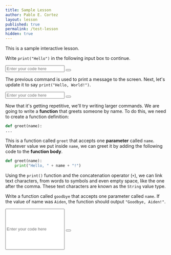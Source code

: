 ```yaml
---
title: Sample Lesson
author: Pablo E. Cortez
layout: lesson
published: true
permalink: /test-lesson
hidden: true
---
```


This is a sample interactive lesson.

Write `print("Hello")` in the following input box to continue.

<div style="visibility: visible;" class="lesson" data-answer="print(&quot;Hello&quot;)">
<input type="text" class="userInput" placeholder="Enter your code here">
        <button class="checkBtn" onclick="checkAnswer(this)"></button>
        <p class="feedback">
        </p>

</div>

The previous command is used to print a message to the screen. 
Next, let's update it to say `print("Hello, World!")`.

<div class="lesson" data-answer="print(&quot;Hello, World!&quot;)">
<input type="text" class="userInput" placeholder="Enter your code here">
        <button class="checkBtn" onclick="checkAnswer(this)"></button>
        <p class="feedback">
        </p>

</div>

Now that it's getting repetitive, we'll try writing larger commands. We
are going to write a **function** that greets someone by name. To do this,
we need to create a function definition:

```python
def greet(name):
...
```

This is a function called `greet` that accepts one **parameter** called `name`. 
Whatever value we put inside `name`, we can greet it by adding the following
code to the **function body**.

```python
def greet(name):
    print("Hello, " + name + "!")
```

Using the `print()` function and the concatenation operator (`+`), we can link text characters, from words to symbols and even empty space, like the one after the comma. These text characters are known as the `String` value type. 

Write a function called `goodbye` that accepts one parameter called `name`. If the value of name was `Aiden`, 
the function should output `"Goodbye, Aiden!"`.


<div class="lesson" data-answer="def goodbye(name):&#10;    print(&quot;Goodbye, &quot; + name + &quot;!&quot;)">
<input type="text" class="userInput" placeholder="Enter your code here" style="height: 128px">
        <button class="checkBtn" onclick="checkAnswer(this)"></button>
        <p class="feedback">
        </p>

</div>










